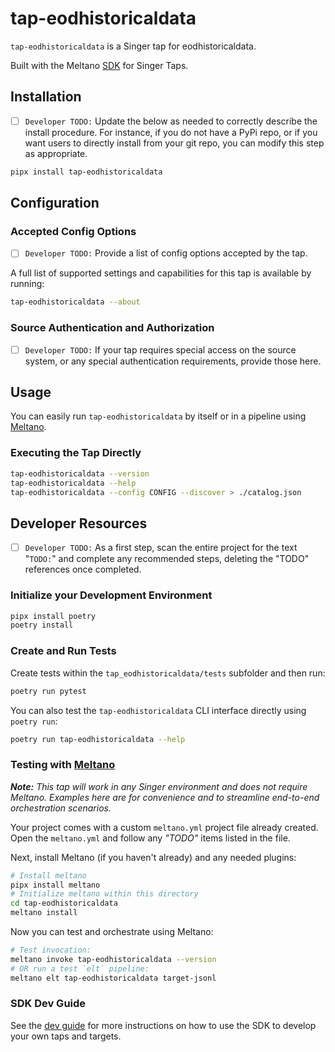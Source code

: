 # tap-eodhistoricaldata

`tap-eodhistoricaldata` is a Singer tap for eodhistoricaldata.

Built with the Meltano [SDK](https://gitlab.com/meltano/singer-sdk) for Singer Taps.

## Installation

- [ ] `Developer TODO:` Update the below as needed to correctly describe the install procedure. For instance, if you do not have a PyPi repo, or if you want users to directly install from your git repo, you can modify this step as appropriate.

```bash
pipx install tap-eodhistoricaldata
```

## Configuration

### Accepted Config Options

- [ ] `Developer TODO:` Provide a list of config options accepted by the tap.

A full list of supported settings and capabilities for this
tap is available by running:

```bash
tap-eodhistoricaldata --about
```

### Source Authentication and Authorization

- [ ] `Developer TODO:` If your tap requires special access on the source system, or any special authentication requirements, provide those here.

## Usage

You can easily run `tap-eodhistoricaldata` by itself or in a pipeline using [Meltano](www.meltano.com).

### Executing the Tap Directly

```bash
tap-eodhistoricaldata --version
tap-eodhistoricaldata --help
tap-eodhistoricaldata --config CONFIG --discover > ./catalog.json
```

## Developer Resources

- [ ] `Developer TODO:` As a first step, scan the entire project for the text "`TODO:`" and complete any recommended steps, deleting the "TODO" references once completed.

### Initialize your Development Environment

```bash
pipx install poetry
poetry install
```

### Create and Run Tests

Create tests within the `tap_eodhistoricaldata/tests` subfolder and
  then run:

```bash
poetry run pytest
```

You can also test the `tap-eodhistoricaldata` CLI interface directly using `poetry run`:

```bash
poetry run tap-eodhistoricaldata --help
```

### Testing with [Meltano](https://www.meltano.com)

_**Note:** This tap will work in any Singer environment and does not require Meltano.
Examples here are for convenience and to streamline end-to-end orchestration scenarios._

Your project comes with a custom `meltano.yml` project file already created. Open the `meltano.yml` and follow any _"TODO"_ items listed in
the file.

Next, install Meltano (if you haven't already) and any needed plugins:

```bash
# Install meltano
pipx install meltano
# Initialize meltano within this directory
cd tap-eodhistoricaldata
meltano install
```

Now you can test and orchestrate using Meltano:

```bash
# Test invocation:
meltano invoke tap-eodhistoricaldata --version
# OR run a test `elt` pipeline:
meltano elt tap-eodhistoricaldata target-jsonl
```

### SDK Dev Guide

See the [dev guide](https://gitlab.com/meltano/singer-sdk/-/blob/main/docs/dev_guide.md) for more instructions on how to use the SDK to 
develop your own taps and targets.

